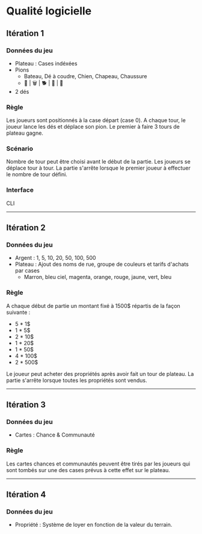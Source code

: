 # Qualité logicielle

## Itération 1

### Données du jeu

- Plateau : Cases indéxées
- Pions
  - Bateau, Dé à coudre, Chien, Chapeau, Chaussure
  - 🚢 | 🗑️ | 🐕 | 🎩 | 👞
- 2 dés

### Règle

Les joueurs sont positionnés à la case départ (case 0).
A chaque tour, le joueur lance les dés et déplace son pion.
Le premier à faire 3 tours de plateau gagne.

### Scénario

Nombre de tour peut être choisi avant le début de la partie.
Les joueurs se déplace tour à tour.
La partie s'arrête lorsque le premier joueur à effectuer le nombre de tour défini.

### Interface

CLI

---

## Itération 2

### Données du jeu

- Argent : 1, 5, 10, 20, 50, 100, 500
- Plateau : Ajout des noms de rue, groupe de couleurs et tarifs d'achats par cases
  - Marron, bleu ciel, magenta, orange, rouge, jaune, vert, bleu

### Règle

A chaque début de partie un montant fixé à 1500$ répartis de la façon suivante :

- 5 \* 1$
- 1 \* 5$
- 2 \* 10$
- 1 \* 20$
- 1 \* 50$
- 4 \* 100$
- 2 \* 500$

Le joueur peut acheter des propriétés après avoir fait un tour de plateau.
La partie s'arrête lorsque toutes les propriétés sont vendus.

---

## Itération 3

### Données du jeu

- Cartes : Chance & Communauté

### Règle

Les cartes chances et communautés peuvent être tirés par les joueurs qui sont tombés sur une des cases prévus à cette effet sur le plateau.

---

## Itération 4

### Données du jeu

- Propriété : Système de loyer en fonction de la valeur du terrain.
